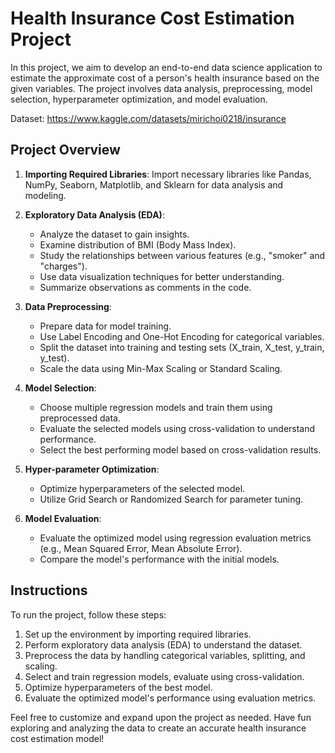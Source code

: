 # Health Insurance Cost Estimation Project

In this project, we aim to develop an end-to-end data science application to estimate the approximate cost of a person's health insurance based on the given variables. The project involves data analysis, preprocessing, model selection, hyperparameter optimization, and model evaluation.

Dataset: https://www.kaggle.com/datasets/mirichoi0218/insurance

## Project Overview

1. **Importing Required Libraries**: Import necessary libraries like Pandas, NumPy, Seaborn, Matplotlib, and Sklearn for data analysis and modeling.

2. **Exploratory Data Analysis (EDA)**:
   - Analyze the dataset to gain insights.
   - Examine distribution of BMI (Body Mass Index).
   - Study the relationships between various features (e.g., "smoker" and "charges").
   - Use data visualization techniques for better understanding.
   - Summarize observations as comments in the code.

3. **Data Preprocessing**:
   - Prepare data for model training.
   - Use Label Encoding and One-Hot Encoding for categorical variables.
   - Split the dataset into training and testing sets (X_train, X_test, y_train, y_test).
   - Scale the data using Min-Max Scaling or Standard Scaling.

4. **Model Selection**:
   - Choose multiple regression models and train them using preprocessed data.
   - Evaluate the selected models using cross-validation to understand performance.
   - Select the best performing model based on cross-validation results.

5. **Hyper-parameter Optimization**:
   - Optimize hyperparameters of the selected model.
   - Utilize Grid Search or Randomized Search for parameter tuning.

6. **Model Evaluation**:
   - Evaluate the optimized model using regression evaluation metrics (e.g., Mean Squared Error, Mean Absolute Error).
   - Compare the model's performance with the initial models.

## Instructions

To run the project, follow these steps:

1. Set up the environment by importing required libraries.
2. Perform exploratory data analysis (EDA) to understand the dataset.
3. Preprocess the data by handling categorical variables, splitting, and scaling.
4. Select and train regression models, evaluate using cross-validation.
5. Optimize hyperparameters of the best model.
6. Evaluate the optimized model's performance using evaluation metrics.

Feel free to customize and expand upon the project as needed. Have fun exploring and analyzing the data to create an accurate health insurance cost estimation model!
